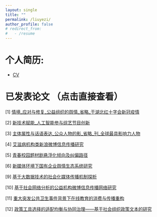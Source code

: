 ```yaml
---
layout: single
title: ""
permalink: /liuyezi/
author_profile: false
# redirect_from:
#   - /resume
---
```



# 个人简历:
* [CV](http://zhengdaoli.github.io/files/liuyezi/ye_cv.pdf)




# 已发表论文 （点击直接查看）

[1] [情境_应对与修复_公益组织的舆情_省略_于湖北红十字会新冠疫情](http://zhengdaoli.github.io/files/liuyezi/publications/情境_应对与修复_公益组织的舆情_省略_于湖北红十字会新冠疫情.pdf)

[2] [新技术赋能_人工智能参与综艺节目创新](http://zhengdaoli.github.io/files/liuyezi/publications/新技术赋能_人工智能参与综艺节目创新.pdf)

[3] [主体属性与话语表达_公众人物的影_省略_刊_全球最具影响力人物](http://zhengdaoli.github.io/files/liuyezi/publications/主体属性与话语表达_公众人物的影_省略_刊_全球最具影响力人物.pdf)

[4] [艾滋病机构类新浪微博信息传播研究](http://zhengdaoli.github.io/files/liuyezi/publications/艾滋病机构类新浪微博信息传播研究.pdf)

[5] [青春校园题材剧悬浮化倾向及纠偏路径](http://zhengdaoli.github.io/files/liuyezi/publications/青春校园题材剧悬浮化倾向及纠偏路径.pdf)

[6] [新媒体环境下国有企业舆情生态系统研究](http://zhengdaoli.github.io/files/liuyezi/publications/新媒体环境下国有企业舆情生态系统研究.pdf)

[9] [基于大数据技术的社会化媒体传播机制探析](http://zhengdaoli.github.io/files/liuyezi/publications/基于大数据技术的社会化媒体传播机制探析.pdf)

[10] [基于社会网络分析的公益机构微博信息传播网络研究](http://zhengdaoli.github.io/files/liuyezi/publications/基于社会网络分析的公益机构微博信息传播网络研究.pdf)

[11] [重大突发公共卫生事件背景下在线教育的消费与传播重构](http://zhengdaoli.github.io/files/liuyezi/publications/重大突发公共卫生事件背景下在线教育的消费与传播重构.pdf)

[12] [政策工具选择的适配均衡与协同治理——基于社会组织政策文本的研究](http://zhengdaoli.github.io/files/liuyezi/publications/政策工具选择的适配均衡与协同治理——基于社会组织政策文本的研究.pdf)

